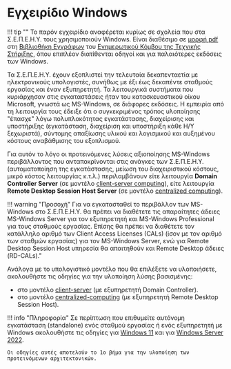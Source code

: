 # Εγχειρίδιο Windows

!!! tip ""
    Το παρόν εγχειρίδιο αναφέρεται κυρίως σε σχολεία που στα Σ.Ε.Π.Ε.Η.Υ. τους
    χρησιμοποιούν Windows. Είναι διαθέσιμο σε [μορφή
    pdf](https://ts.sch.gr/docs/odigies-egkatastasis-diaxirisis/odegos-enkatastases-diamorphoses-ms-windows-server-2022-ms-windows-11) στη
    [Βιβλιοθήκη Εγγράφων](https://ts.sch.gr/docs) του [Ενημερωτικού Κόμβου της
    Τεχνικής Στήριξης](https://ts.sch.gr), όπου επιπλέον διατίθενται οδηγοί και
    για παλαιότερες εκδόσεις των Windows.

Τα Σ.Ε.Π.Ε.Η.Υ. έχουν εξοπλιστεί την τελευταία δεκαπενταετία με ηλεκτρονικούς
υπολογιστές, συνήθως με έξι έως δεκαπέντε σταθμούς εργασίας και έναν
εξυπηρετητή. Τα λειτουργικά συστήματα που κυριάρχησαν στις εγκαταστάσεις ήταν
του κατασκευαστικού οίκου Microsoft, γνωστά ως MS-Windows, σε διάφορες
εκδόσεις. Η εμπειρία από τη λειτουργία τους έδειξε ότι ο συγκεκριμένος τρόπος
υλοποίησης "έπασχε" λόγω πολυπλοκότητας εγκατάστασης, διαχείρισης και
υποστήριξης (εγκατάσταση, διαχείριση και υποστήριξη κάθε Η/Υ ξεχωριστά),
σύντομης απαξίωσης υλικού και λογισμικού και αυξημένου κόστους αναβάθμισης του
εξοπλισμού.

Για αυτόν το λόγο οι προτεινόμενες λύσεις αξιοποίησης MS-Windows περιβάλλοντος
που ανταποκρίνονται στις ανάγκες των Σ.Ε.Π.Ε.Η.Υ. (αυτοματοποίηση της
εγκατάστασης, μείωση του διαχειριστικού κόστους, μικρό κόστος λειτουργίας
κ.τ.λ.) περιλαμβάνουν είτε λειτουργία **Domain Controller Server** (σε μοντέλο
[client-server
computing](https://en.wikipedia.org/wiki/Client%E2%80%93server_model)), είτε
λειτουργία **Remote Desktop Session Host Server** (σε μοντέλο [centralized
computing](https://en.wikipedia.org/wiki/Centralized_computing)).

!!! warning "Προσοχή"
    Για να εγκατασταθεί το περιβάλλον των MS-Windows στο Σ.Ε.Π.Ε.Η.Υ. θα πρέπει
    να διαθέτετε τις απαραίτητες άδειες MS-Windows Server για τον εξυπηρετητή
    και MS-Windows Professional για τους σταθμούς εργασίας. Επίσης θα πρέπει να
    διαθέτετε τον κατάλληλο αριθμό των Client Access Licenses (CALs) (ίσον με
    τον αριθμό των σταθμών εργασίας) για τον MS-Windows Server, ενώ για Remote
    Desktop Session Host υπηρεσία θα απαιτηθούν και Remote Desktop άδειες
    (RD-CALs)."

Ανάλογα με το υπολογιστικό μοντέλο που θα επιλέξετε να υλοποιήσετε, ακολουθήστε τις οδηγίες για την υλοποίηση λύσης βασισμένης:

- στο μοντέλο [client-server](clientserver/index.md) (με εξυπηρετητή Domain Controller).
- στο μοντέλο [centralized-computing](server-based/index.md) (με εξυπηρετητή Remote Desktop Session Host).

!!! info "Πληροφορία"
    Σε περίπτωση που επιθυμείτε αυτόνομη εγκατάσταση (standalone) ενός σταθμού εργασίας ή ενός εξυπηρετητή με Windows ακολουθήστε τις οδηγίες για [Windows 11](client/index.md) και για [Windows Server 2022](server/index.md).

    Οι οδηγίες αυτές αποτελούν το 1ο βήμα για την υλοποίηση των προτεινόμενων αρχιτεκτονικών.
